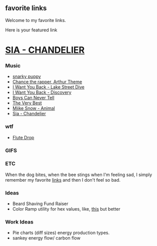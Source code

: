 ## favorite links

Welcome to my favorite links. 

Here is your featured link

# [SIA - CHANDELIER](https://www.youtube.com/watch?v=2vjPBrBU-TM&index=4&list=RDDKL4X0PZz7M)

### Music
- [snarky puppy](https://soundcloud.com/paulmaaswinkel/binky-snarky-puppy-vocal-cover)
- [Chance the rapper, Arthur Theme](http://www.slate.com/blogs/browbeat/2014/05/30/chance_the_rapper_covers_arthur_theme_song_from_the_pbs_series_video.html)
- [I Want You Back - Lake Street Dive](http://www.youtube.com/watch?v=6EPwRdVg5Ug)
- [I Want You Back - Discovery](https://www.youtube.com/watch?v=znb5zgfDP7g)
- [Boys Can Never Tell](http://www.youtube.com/watch?v=b-aqQCcWEDM)
- [The Very Best](http://www.youtube.com/watch?v=OcC3Z3ynwMg&list=RDOcC3Z3ynwMg#t=1)
- [Miike Snow - Animal](http://www.youtube.com/watch?v=niKT-kJfUz4)
- [Sia - Chandelier](https://www.youtube.com/watch?v=2vjPBrBU-TM&index=4&list=RDDKL4X0PZz7M)

### wtf
- [Flute Drop](https://soundcloud.com/d-j-detweiler/miley-cyrus?in=d-j-detweiler/sets/flutedrop-bangers)


### GIFS


### ETC

When the dog bites, when the bee stings when I'm feeling sad, I simply remember my favorite [links](http://www.omfgdogs.com) and then I don't feel so bad.

### Ideas
- Beard Shaving Fund Raiser
- Color Ramp utility for hex values, like, [this](http://www.zonums.com/online/color_ramp/) but better

### Work Ideas
- Pie charts (diff sizes) energy production types.
- sankey energy flow/ carbon flow

